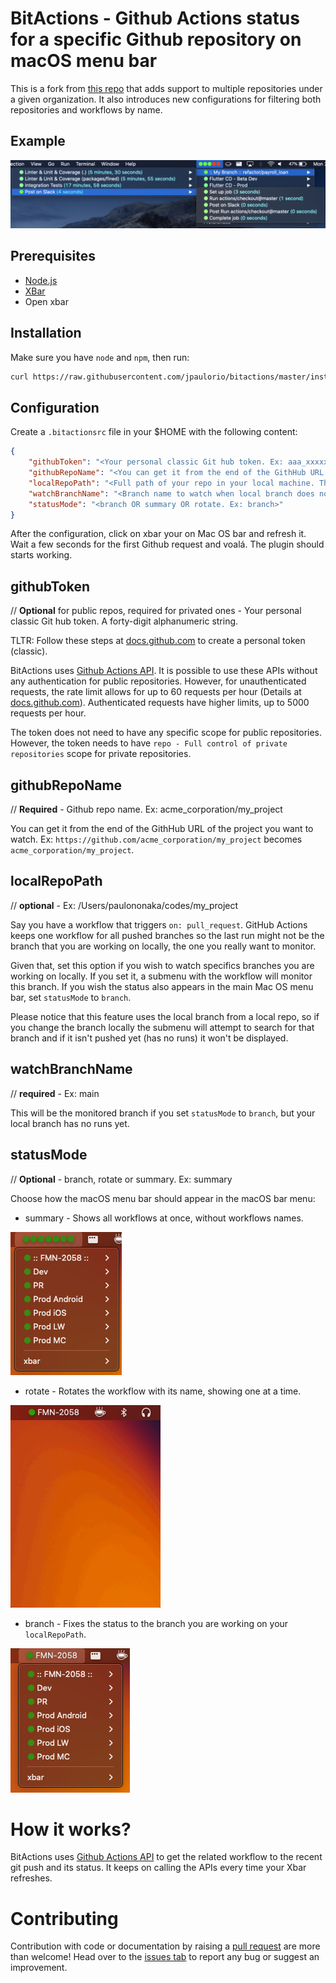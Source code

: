 # BitActions - Github Actions status for a specific Github repository on macOS menu bar

This is a fork from [this repo](https://github.com/paulononaka/bitactions/) that adds support to multiple repositories under a given organization.
It also introduces new configurations for filtering both repositories and workflows by name.

## Example

![BitActions example showing GitHub Actions status on macOS menu](images/sample.png)

## Prerequisites

- [Node.js](https://nodejs.org/)
- [XBar](https://xbarapp.com/)
- Open xbar

## Installation

Make sure you have `node` and `npm`, then run:
```sh
curl https://raw.githubusercontent.com/jpaulorio/bitactions/master/install.sh | bash
```

## Configuration

Create a `.bitactionsrc` file in your $HOME with the following content:

```json
{
    "githubToken": "<Your personal classic Git hub token. Ex: aaa_xxxxxxxxxxxxxxxxxxxxxxxxxxxxxxxxxxxxxxxx>",
    "githubRepoName": "<You can get it from the end of the GithHub URL of the project you want to watch. Ex: acme_corporation/my_project>",
    "localRepoPath": "<Full path of your repo in your local machine. This will serve to automatically watch the branch you are. Ex: /Users/paulononaka/codes/my_project>",
    "watchBranchName": "<Branch name to watch when local branch does not have any runs on GitHub. Ex: main>",
    "statusMode": "<branch OR summary OR rotate. Ex: branch>"
}
```

After the configuration, click on xbar your on Mac OS bar and refresh it. Wait a few seconds for the first Github request and voalá. The plugin should starts working.

## githubToken
// **Optional** for public repos, required for privated ones - Your personal classic Git hub token. A forty-digit alphanumeric string.

TLTR: Follow these steps at [docs.github.com](https://docs.github.com/en/authentication/keeping-your-account-and-data-secure/managing-your-personal-access-tokens#creating-a-personal-access-token-classic) to create a personal token (classic).

BitActions uses [Github Actions API](https://docs.github.com/en/rest/reference/actions). It is possible to use these APIs without any authentication for public repositories. However, for unauthenticated requests, the rate limit allows for up to 60 requests per hour (Details at [docs.github.com](https://docs.github.com/en/rest/overview/resources-in-the-rest-api#rate-limiting)). Authenticated requests have higher limits, up to 5000 requests per hour.

The token does not need to have any specific scope for public repositories. However, the token  needs to have `repo - Full control of private repositories` scope for private repositories.

## githubRepoName
// **Required** - Github repo name. Ex: acme_corporation/my_project

You can get it from the end of the GithHub URL of the project you want to watch.
Ex: `https://github.com/acme_corporation/my_project` becomes `acme_corporation/my_project`.

## localRepoPath
// **optional** - Ex: /Users/paulononaka/codes/my_project

Say you have a workflow that triggers `on: pull_request`. GitHub Actions keeps one workflow for all pushed branches so the last run might not be the branch that you are working on locally, the one you really want to monitor.

Given that, set this option if you wish to watch specifics branches you are working on locally. If you set it, a submenu with the workflow will monitor this branch. If you wish the status also appears in the main Mac OS menu bar, set `statusMode` to `branch`.

Please notice that this feature uses the local branch from a local repo, so if you change the branch locally the submenu will attempt to search for that branch and if it isn't pushed yet (has no runs) it won't be displayed.

## watchBranchName
// **required** - Ex: main

This will be the monitored branch if you set `statusMode` to `branch`, but your local branch has no runs yet.

## statusMode
// **Optional** - branch, rotate or summary. Ex: summary

Choose how the macOS menu bar should appear in the macOS bar menu:

- summary - Shows all workflows at once, without workflows names.

![summary](images/summary.png)

- rotate - Rotates the workflow with its name, showing one at a time.

![rotate](images/rotate.gif)

- branch - Fixes the status to the branch you are working on your `localRepoPath`.

![branch](images/branch.png)

##

# How it works?
BitActions uses [Github Actions API](https://docs.github.com/en/rest/reference/actions) to get the related workflow to the recent git push and its status. It keeps on calling the APIs every time your Xbar refreshes.

# Contributing

Contribution with code or documentation by raising a [pull request](https://github.com/paulononaka/bitactions/pulls) are more than welcome! Head over to the [issues tab](https://github.com/paulononaka/bitactions/issues) to report any bug or suggest an improvement. 